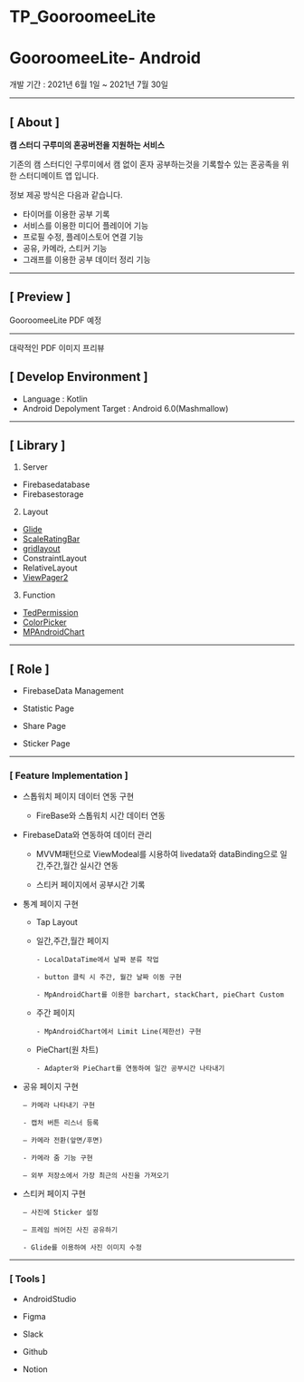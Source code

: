 # TP_GooroomeeLite

# GooroomeeLite- Android

개발 기간 : 2021년 6월 1일 ~ 2021년 7월 30일

---

## **[ About ]**

**캠 스터디 구루미의 혼공버전을 지원하는 서비스**

기존의 캠 스터디인 구루미에서 캠 없이 혼자 공부하는것을 기록할수 있는 혼공족을 위한 
스터디메이트 앱 입니다.

정보 제공 방식은 다음과 같습니다.

- 타이머를 이용한 공부 기록
- 서비스를 이용한 미디어 플레이어 기능
- 프로필 수정, 플레이스토어 연결 기능
- 공유, 카메라, 스티커 기능
- 그래프를 이용한 공부 데이터 정리 기능

---

## **[ Preview ]**

GooroomeeLite PDF 예정

---

대략적인 PDF 이미지 프리뷰

## **[ Develop Environment ]**

- Language : Kotlin
- Android Depolyment Target : Android 6.0(Mashmallow)

---

## **[ Library ]**

1. Server
- Firebasedatabase
- Firebasestorage

 2.   Layout

- [Glide](https://github.com/bumptech/glide)
- [ScaleRatingBar](https://github.com/williamyyu/SimpleRatingBar)
- [gridlayout](https://mvnrepository.com/artifact/androidx.gridlayout/gridlayout/1.0.0-rc01)
- ConstraintLayout
- RelativeLayout
- [ViewPager2](https://developer.android.com/jetpack/androidx/releases/viewpager2?hl=ko)

 3. Function

- [TedPermission](https://github.com/ParkSangGwon/TedPermission)
- [ColorPicker](https://github.com/Dhaval2404/ColorPicker)
- [MPAndroidChart](https://github.com/PhilJay/MPAndroidChart)


---

## **[ Role ]**

- FirebaseData Management

- Statistic Page

- Share Page

- Sticker Page

---
### **[ Feature Implementation ]**

- 스톱워치 페이지 데이터 연동 구현

  - FireBase와 스톱워치 시간 데이터 연동 

- FirebaseData와 연동하여 데이터 관리

   - MVVM패턴으로 ViewModeal를 시용하여 livedata와 dataBinding으로 일간,주간,월간 실시간 연동
  
   - 스티커 페이지에서 공부시간 기록

- 통계 페이지 구현
    
  - Tap Layout 

  - 일간,주간,월간 페이지
    
        - LocalDataTime에서 날짜 분류 작업 
       
        - button 클릭 시 주간, 월간 날짜 이동 구현
       
        - MpAndroidChart를 이용한 barchart, stackChart, pieChart Custom

  - 주간 페이지
 
        - MpAndroidChart에서 Limit Line(제한선) 구현


  - PieChart(원 차트)
 
        - Adapter와 PieChart를 연동하여 일간 공부시간 나타내기

- 공유 페이지 구현

      — 카메라 나타내기 구현
      
      - 캡처 버튼 리스너 등록

      — 카메라 전환(앞면/후면)
      
      - 카메라 줌 기능 구현
      
      — 외부 저장소에서 가장 최근의 사진을 가져오기
      
      
- 스티커 페이지 구현

      — 사진에 Sticker 설정

      — 프레임 씌어진 사진 공유하기 
      
      - Glide를 이용하여 사진 이미지 수정
     
---

### **[ Tools ]**

- AndroidStudio

- Figma

- Slack

- Github

- Notion
